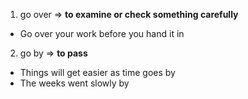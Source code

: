 1. go over
   => **to examine or check something carefully**
  + Go over your work before you hand it in
2. go by
  => **to pass**
  + Things will get easier as time goes by
  + The weeks went slowly by
  

